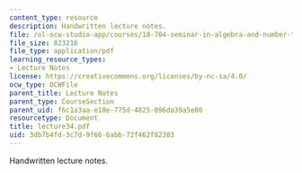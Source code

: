 ```yaml
---
content_type: resource
description: Handwritten lecture notes.
file: /ol-ocw-studio-app/courses/18-704-seminar-in-algebra-and-number-theory-rational-points-on-elliptic-curves-fall-2004/3db7b4fd3c7d9f666abb72f462f82383_lecture34.pdf
file_size: 823216
file_type: application/pdf
learning_resource_types:
- Lecture Notes
license: https://creativecommons.org/licenses/by-nc-sa/4.0/
ocw_type: OCWFile
parent_title: Lecture Notes
parent_type: CourseSection
parent_uid: f6c1a3aa-e18e-775d-4825-096da39a5e80
resourcetype: Document
title: lecture34.pdf
uid: 3db7b4fd-3c7d-9f66-6abb-72f462f82383
---
```

Handwritten lecture notes.
